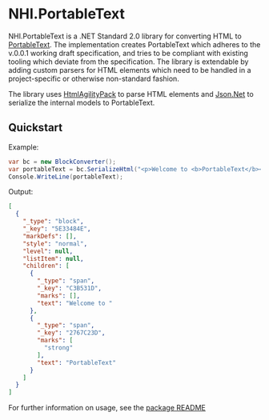﻿
# NHI.PortableText

NHI.PortableText is a .NET Standard 2.0 library for converting HTML to [PortableText](https://github.com/portabletext/portabletext). The implementation creates PortableText which adheres to the v.0.0.1 working draft specification, and tries to be compliant with existing tooling which deviate from the specification. The library is extendable by adding custom parsers for HTML elements which need to be handled in a project-specific or otherwise non-standard fashion. 

The library uses [HtmlAgilityPack](https://html-agility-pack.net/) to parse HTML elements and [Json.Net](https://www.newtonsoft.com/json) to serialize the internal models to PortableText.

## Quickstart

Example:

```csharp
var bc = new BlockConverter();
var portableText = bc.SerializeHtml("<p>Welcome to <b>PortableText</b></p>");
Console.WriteLine(portableText);
```

Output:

```json
[
  {
    "_type": "block",
    "_key": "5E33484E",
    "markDefs": [],
    "style": "normal",
    "level": null,
    "listItem": null,
    "children": [
      {
        "_type": "span",
        "_key": "C3B531D",
        "marks": [],
        "text": "Welcome to "
      },
      {
        "_type": "span",
        "_key": "2767C23D",
        "marks": [
          "strong"
        ],
        "text": "PortableText"
      }
    ]
  }
]
```

For further information on usage, see the [package README](https://github.com/nhi/portable-text-dotnet/tree/master/src/README.md)